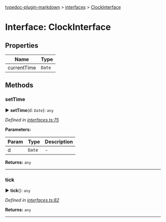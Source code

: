 [typedoc-plugin-markdown](../README.md) > [interfaces](../modules/interfaces.md) > [ClockInterface](../interfaces/interfaces.clockinterface.md)



# Interface: ClockInterface


## Properties

| Name  | Type                
| ------ | ------------------- 
| currentTime | `Date`


## Methods


###  setTime

► **setTime**(d: *`Date`*): `any`




*Defined in [interfaces.ts:75](https://bitbucket.org/owner/repository_name/src/master/src/interfaces.ts?fileviewer&amp;#x3D;file-view-default#interfaces.ts-75)*



**Parameters:**

| Param  | Type                | Description  |
| ------ | ------------------- | ------------ |
| d | `Date` | - |





**Returns:** `any`





___



###  tick

► **tick**(): `any`




*Defined in [interfaces.ts:82](https://bitbucket.org/owner/repository_name/src/master/src/interfaces.ts?fileviewer&amp;#x3D;file-view-default#interfaces.ts-82)*





**Returns:** `any`





___


